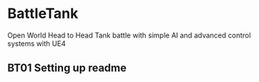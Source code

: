 # BattleTank
Open World Head to Head Tank battle with simple AI and advanced control systems with UE4








## BT01 Setting up readme

